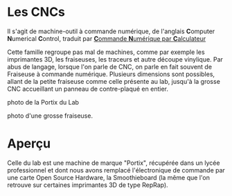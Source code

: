 # Les CNCs

Il s'agit de machine-outil à commande numérique, de l'anglais **C**omputer **N**umerical **C**ontrol, traduit par [**C**ommande **N**umérique par **C**alculateur](http://fr.wikipedia.org/wiki/Machine-outil_%C3%A0_commande_num%C3%A9rique)

Cette famille regroupe pas mal de machines, comme par exemple les imprimantes 3D, les fraiseuses, les traceurs et autre découpe vinylique. Par abus de langage, lorsque l'on parle de CNC, on parle en fait souvent de Fraiseuse à commande numérique.
Plusieurs dimensions sont possibles, allant de la petite fraiseuse comme celle présente au lab, jusqu'à la grosse CNC accueillant un panneau de contre-plaqué en entier.

photo de la Portix du Lab

photo d'une grosse fraiseuse.

# Aperçu
Celle du lab est une machine de marque "Portix", récupérée dans un lycée professionnel et dont nous avons remplacé l'électronique de commande par une carte Open Source Hardware, la Smoothieboard (la même que l'on retrouve sur certaines imprimantes 3D de type RepRap).

